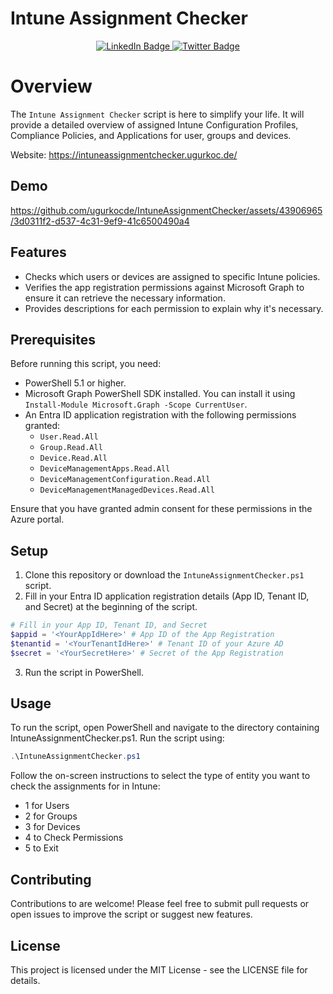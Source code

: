 # Intune Assignment Checker

<div align="center">
  <a href="https://www.linkedin.com/in/ugurkocde/" target="_blank">
    <img src="https://img.shields.io/badge/Connect on LinkedIn-blue?style=for-the-badge&logo=linkedin&logoColor=white" alt="LinkedIn Badge"/>
  </a>
  <a href="https://twitter.com/UgurKocDe" target="_blank">
    <img src="https://img.shields.io/badge/Follow on X (Twitter)-black?style=for-the-badge&logo=x&logoColor=white" alt="Twitter Badge"/>
  </a>
</div>

# Overview

The `Intune Assignment Checker` script is here to simplify your life. It will provide a detailed overview of assigned Intune Configuration Profiles, Compliance Policies, and Applications for user, groups and devices.

Website: https://intuneassignmentchecker.ugurkoc.de/

## Demo

https://github.com/ugurkocde/IntuneAssignmentChecker/assets/43906965/3d0311f2-d537-4c31-9ef9-41c6500490a4

## Features

- Checks which users or devices are assigned to specific Intune policies.
- Verifies the app registration permissions against Microsoft Graph to ensure it can retrieve the necessary information.
- Provides descriptions for each permission to explain why it's necessary.

## Prerequisites

Before running this script, you need:

- PowerShell 5.1 or higher.
- Microsoft Graph PowerShell SDK installed. You can install it using `Install-Module Microsoft.Graph -Scope CurrentUser`.
- An Entra ID application registration with the following permissions granted:
  - `User.Read.All`
  - `Group.Read.All`
  - `Device.Read.All`
  - `DeviceManagementApps.Read.All`
  - `DeviceManagementConfiguration.Read.All`
  - `DeviceManagementManagedDevices.Read.All`

Ensure that you have granted admin consent for these permissions in the Azure portal.

## Setup

1. Clone this repository or download the `IntuneAssignmentChecker.ps1` script.
2. Fill in your Entra ID application registration details (App ID, Tenant ID, and Secret) at the beginning of the script.

```powershell
# Fill in your App ID, Tenant ID, and Secret
$appid = '<YourAppIdHere>' # App ID of the App Registration
$tenantid = '<YourTenantIdHere>' # Tenant ID of your Azure AD
$secret = '<YourSecretHere>' # Secret of the App Registration
```

3. Run the script in PowerShell.

## Usage

To run the script, open PowerShell and navigate to the directory containing IntuneAssignmentChecker.ps1. Run the script using:

```powershell
.\IntuneAssignmentChecker.ps1
```

Follow the on-screen instructions to select the type of entity you want to check the assignments for in Intune:

- 1 for Users
- 2 for Groups
- 3 for Devices
- 4 to Check Permissions
- 5 to Exit

## Contributing

Contributions to are welcome! Please feel free to submit pull requests or open issues to improve the script or suggest new features.

## License

This project is licensed under the MIT License - see the LICENSE file for details.
